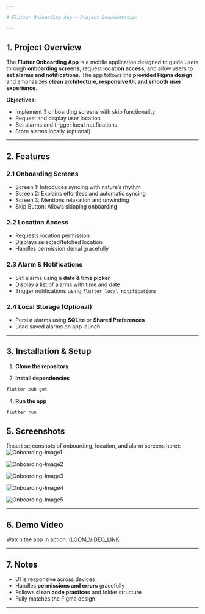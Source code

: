 ```yaml
---

# Flutter Onboarding App – Project Documentation

---
```


## 1. Project Overview

The **Flutter Onboarding App** is a mobile application designed to guide users through **onboarding screens**, request **location access**, and allow users to **set alarms and notifications**. The app follows the **provided Figma design** and emphasizes **clean architecture, responsive UI, and smooth user experience**.

**Objectives:**

* Implement 3 onboarding screens with skip functionality
* Request and display user location
* Set alarms and trigger local notifications
* Store alarms locally (optional)

---

## 2. Features

### 2.1 Onboarding Screens

* Screen 1: Introduces syncing with nature’s rhythm
* Screen 2: Explains effortless and automatic syncing
* Screen 3: Mentions relaxation and unwinding
* Skip Button: Allows skipping onboarding

### 2.2 Location Access

* Requests location permission
* Displays selected/fetched location
* Handles permission denial gracefully

### 2.3 Alarm & Notifications

* Set alarms using a **date & time picker**
* Display a list of alarms with time and date
* Trigger notifications using `flutter_local_notifications`

### 2.4 Local Storage (Optional)

* Persist alarms using **SQLite** or **Shared Preferences**
* Load saved alarms on app launch

---

## 3. Installation & Setup

1. **Clone the repository**

2. **Install dependencies**

```bash
flutter pub get
```

4. **Run the app**

```bash
flutter run
```

## 5. Screenshots

(Insert screenshots of onboarding, location, and alarm screens here):
![Onboarding-Image1](https://github.com/user-attachments/assets/12337f34-3dc8-42f3-a16b-71150d488749)

![Onboarding-Image2](https://github.com/user-attachments/assets/f924789e-c8ca-4dfc-8edd-81fa3ce61cf6)

![Onboarding-Image3](https://github.com/user-attachments/assets/62e1ba37-20ab-4819-9d97-c5542fbcc46e)

![Onboarding-Image4](https://github.com/user-attachments/assets/47f56ca1-7e37-48de-9999-da835f62d1f3)

![Onboarding-Image5](https://github.com/user-attachments/assets/fa2600e2-ffe7-4075-86e3-6bc5401d8b50)


---

## 6. Demo Video

Watch the app in action: ([LOOM_VIDEO_LINK](https://www.loom.com/share/d153a5842e7c4726a3d7e725e0412603)

---

## 7. Notes

* UI is responsive across devices
* Handles **permissions and errors** gracefully
* Follows **clean code practices** and folder structure
* Fully matches the Figma design

---

